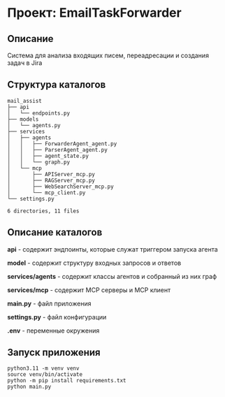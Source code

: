 # Проект: EmailTaskForwarder

## Описание

Система для анализа входящих писем, переадресации и создания задач в Jira

## Структура каталогов
```
mail_assist
├── api
│   └── endpoints.py
├── models
│   └── agents.py
├── services
│   ├── agents
│   │   ├── ForwarderAgent_agent.py
│   │   ├── ParserAgent_agent.py
│   │   ├── agent_state.py
│   │   └── graph.py
│   └── mcp
│       ├── APIServer_mcp.py
│       ├── RAGServer_mcp.py
│       ├── WebSearchServer_mcp.py
│       └── mcp_client.py
└── settings.py

6 directories, 11 files

```
## Описание каталогов

**api** - содержит эндпоинты, которые служат триггером запуска агента

**model** - содержит структуру входных запросов и ответов

**services/agents** - содержит классы агентов и собранный из них граф

**services/mcp** - содержит MCP серверы и MCP клиент

**main.py** - файл приложения

**settings.py** - файл конфигурации

**.env** - переменные окружения

## Запуск приложения
```
python3.11 -m venv venv
source venv/bin/activate
python -m pip install requirements.txt
python main.py
```